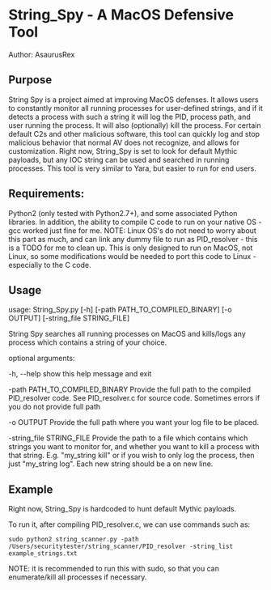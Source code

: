 # String_Spy - A MacOS Defensive Tool 
Author: AsaurusRex

## Purpose
String Spy is a project aimed at improving MacOS defenses.  It allows users to constantly monitor all running processes for user-defined strings, and if it detects a process with such a string it will log the PID, process path, and user running the process.  It will also (optionally) kill the process.  For certain default C2s and other malicious software, this tool can quickly log and stop malicious behavior that normal AV does not recognize, and allows for customization.  Right now, String_Spy is set to look for default Mythic payloads, but any IOC string can be used and searched in running processes.  This tool is very similar to Yara, but easier to run for end users.

## Requirements:
Python2 (only tested with Python2.7+), and some associated Python libraries.  In addition, the ability to compile C code to run on your native OS - gcc worked just fine for me. NOTE: Linux OS's do not need to worry about this part as much, and can link any dummy file to run as PID_resolver - this is a TODO for me to clean up.
This is only designed to run on MacOS, not Linux, so some modifications would be needed to port this code to Linux - especially to the C code.

## Usage

usage: String_Spy.py [-h] [-path PATH_TO_COMPILED_BINARY] [-o OUTPUT]
                     [-string_file STRING_FILE]

String Spy searches all running processes on MacOS and kills/logs any process
which contains a string of your choice.

optional arguments:

  -h, --help            show this help message and exit

  -path PATH_TO_COMPILED_BINARY
                        Provide the full path to the compiled PID_resolver
                        code. See PID_resolver.c for source code. Sometimes
                        errors if you do not provide full path


  -o OUTPUT             Provide the full path where you want your log file to
                        be placed.


  -string_file STRING_FILE
                        Provide the path to a file which contains which
                        strings you want to monitor for, and whether you want
                        to kill a process with that string. E.g. "my_string
                        kill" or if you wish to only log the process, then
                        just "my_string log". Each new string should be a on
                        new line.


## Example
Right now, String_Spy is hardcoded to hunt default Mythic payloads.

To run it, after compiling PID_resolver.c, we can use commands such as: 

```
sudo python2 string_scanner.py -path /Users/securitytester/string_scanner/PID_resolver -string_list example_strings.txt
```

NOTE: it is recommended to run this with sudo, so that you can enumerate/kill all processes if necessary.
